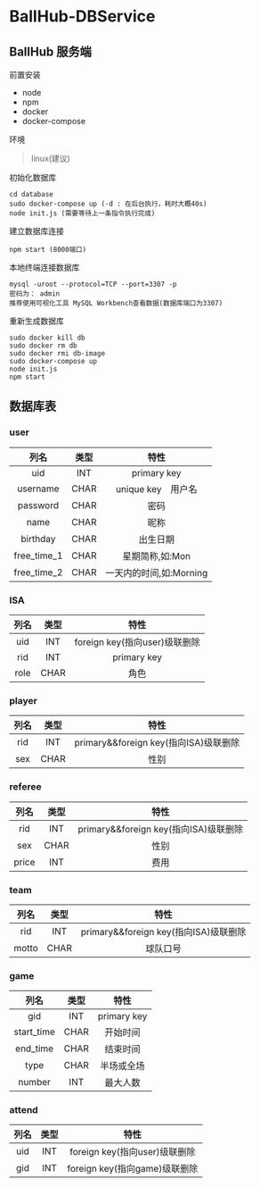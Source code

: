 # BallHub-DBService

## BallHub 服务端

前置安装

+ node
+ npm
+ docker
+ docker-compose

环境
> linux(建议)

初始化数据库
```
cd database
sudo docker-compose up (-d : 在后台执行，耗时大概40s)
node init.js (需要等待上一条指令执行完成)
```

建立数据库连接
```
npm start (8000端口)
```

本地终端连接数据库
```
mysql -uroot --protocol=TCP --port=3307 -p
密码为： admin
推荐使用可视化工具 MySQL Workbench查看数据(数据库端口为3307)
```

重新生成数据库
```
sudo docker kill db
sudo docker rm db
sudo docker rmi db-image
sudo docker-compose up
node init.js
npm start
```

## 数据库表

### user
|列名|类型|特性|
|:-:|:-:|:-:|
|uid|INT|primary key|
|username|CHAR|unique key　用户名|
|password|CHAR|密码|
|name|CHAR|昵称|
|birthday|CHAR|出生日期|
|free_time_1|CHAR|星期简称,如:Mon|
|free_time_2|CHAR|一天内的时间,如:Morning|

### ISA
|列名|类型|特性|
|:-:|:-:|:-:|
|uid|INT|foreign key(指向user)级联删除|
|rid|INT|primary key|
|role|CHAR|角色|

### player
|列名|类型|特性|
|:-:|:-:|:-:|
|rid|INT|primary&&foreign key(指向ISA)级联删除|
|sex|CHAR|性别|

### referee
|列名|类型|特性|
|:-:|:-:|:-:|
|rid|INT|primary&&foreign key(指向ISA)级联删除|
|sex|CHAR|性别|
|price|INT|费用|

### team
|列名|类型|特性|
|:-:|:-:|:-:|
|rid|INT|primary&&foreign key(指向ISA)级联删除|
|motto|CHAR|球队口号|

### game
|列名|类型|特性|
|:-:|:-:|:-:|
|gid|INT|primary key|
|start_time|CHAR|开始时间|
|end_time|CHAR|结束时间|
|type|CHAR|半场或全场|
|number|INT|最大人数|

### attend
|列名|类型|特性|
|:-:|:-:|:-:|
|uid|INT|foreign key(指向user)级联删除|
|gid|INT|foreign key(指向game)级联删除|